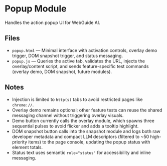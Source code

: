 # Popup Module

Handles the action popup UI for WebGuide AI.

## Files
- `popup.html` — Minimal interface with activation controls, overlay demo trigger, DOM snapshot trigger, and status messaging.
- `popup.js` — Queries the active tab, validates the URL, injects the overlay/content script, and sends feature-specific test commands (overlay demo, DOM snapshot, future modules).

## Notes
- Injection is limited to `http(s)` tabs to avoid restricted pages like `chrome://`.
- Overlay demo remains optional; other feature tests can reuse the shared messaging channel without triggering overlay visuals.
- Demo button currently calls the overlay module, which spawns three sequential pulses to avoid flicker and adds a tooltip highlight.
- DOM snapshot button calls into the snapshot module and logs both raw developer metadata and compact LLM descriptors (filtered to ~50 high-priority items) to the page console, updating the popup status with element totals.
- Status text uses semantic `role="status"` for accessibility and inline messaging.
